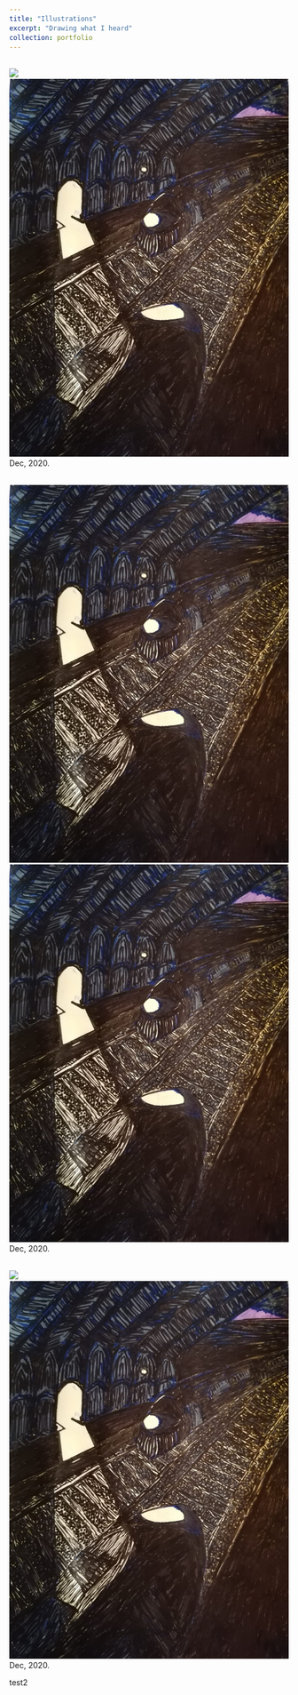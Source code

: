 ```yaml
---
title: "Illustrations"
excerpt: "Drawing what I heard"
collection: portfolio
---
```


<br/><img src='coquerel3/images/Train_Nuit.png'>
![](Train_Nuit.png)
Dec, 2020.

<br/><img src='_portfolio/Train_Nuit.png'>
![](Train_Nuit.png)
Dec, 2020.

<br/><img src='portfolio/Train_Nuit.png'>
![](Train_Nuit.png)
Dec, 2020.



test2
